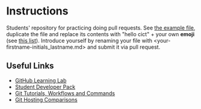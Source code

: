 # Instructions

Students' repository for practicing doing pull requests. See [the example file](hello.md), duplicate the file and replace its contents with "hello cict" + your own **emoji** (see [this list](http://www.emoji-cheat-sheet.com/)). Introduce yourself by renaming your file with <your-firstname-initials_lastname.md> and submit it via pull request. 

## Useful Links
* [GitHub Learning Lab](https://lab.github.com/courses)
* [Student Developer Pack](https://education.github.com/pack)
* [Git Tutorials, Workflows and Commands](https://www.atlassian.com/git)
* [Git Hosting Comparisons](https://www.git-tower.com/blog/git-hosting-services-compared/)
